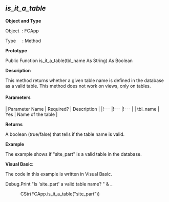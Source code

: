 _is_it_a_table_
-----------------

**Object and Type**

Object  : FCApp

Type     : Method

**Prototype**

Public Function is_it_a_table(tbl_name As String) As Boolean

**Description**

This method returns whether a given table name is defined in the database as a valid table. This method does not work on views, only on tables.

#### Parameters

| Parameter Name | Required? | Description |
|!--- |!--- |!--- |
| tbl_name | Yes | Name of the table |

**Returns**

A boolean (true/false) that tells if the table name is valid.

**Example**

The example shows if "site_part" is a valid table in the database.

**Visual Basic:**

The code in this example is written in Visual Basic.

Debug.Print "Is 'site_part' a valid table name? " & _

            CStr(FCApp.is_it_a_table("site_part"))